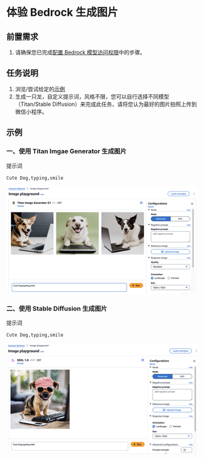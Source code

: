 # 体验 Bedrock 生成图片

## 前置需求

1. 请确保您已完成[配置 Bedrock 模型访问权限](../01_前置需求/01_配置Bedrock模型访问权限.md)中的步骤。

## 任务说明

1. 浏览/尝试给定的[示例](#示例)
2. 生成一只龙，自定义提示词，风格不限，您可以自行选择不同模型（Titan/Stable Diffusion）来完成此任务，请将您认为最好的图片拍照上传到微信小程序。

## 示例

### 一、使用 Titan Imgae Generator 生成图片

提示词

```
Cute Dog,typing,smile
```

![image](../../images/07_workshop_images/bedrock_image_01.png)

### 二、使用 Stable Diffusion 生成图片

提示词

```
Cute Dog,typing,smile
```

![image](../../images/07_workshop_images/bedrock_image_02.png)
